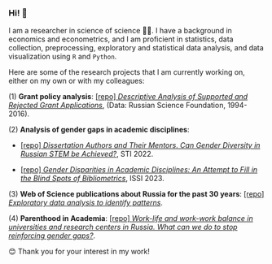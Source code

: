 ### Hi! 👋

I am a researcher in science of science 👩‍🎓. I have a background in economics and econometrics, and I am proficient in statistics, data collection, preprocessing, exploratory and statistical data analysis, and data visualization using `R` and `Python`.


Here are some of the research projects that I am currently working on, either on my own or with my colleagues:

(1) **Grant policy analysis**: [\[repo\] *Descriptive Analysis of Supported and Rejected Grant Applications*](https://github.com/hellche/grant_applications), (Data: Russian Science Foundation, 1994-2016).

(2) **Analysis of gender gaps in academic disciplines**:

-   [\[repo\] *Dissertation Authors and Their Mentors. Can Gender Diversity in Russian STEM be Achieved?*](https://github.com/hellche/stem_sti/), STI 2022.

-   [\[repo\] *Gender Disparities in Academic Disciplines: An Attempt to Fill in the Blind Spots of Bibliometrics*](https://github.com/hellche/issi2023), ISSI 2023. 

(3) **Web of Science publications about Russia for the past 30 years**: [\[repo\] *Exploratory data analysis to identify patterns*](https://github.com/hellche/russian_studies/).

(4) **Parenthood in Academia**: [[repo] *Work-life and work-work balance in universities and research centers in Russia. What can we do to stop reinforcing gender gaps?*](https://github.com/hellche/parenthood_HEI).


😊 Thank you for your interest in my work!
